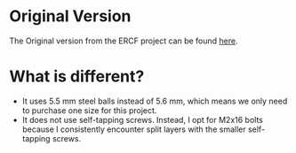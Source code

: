 # Original Version
The Original version from the ERCF project can be found [here](https://github.com/Enraged-Rabbit-Community/ERCF_v2/blob/master/Recommended_Options/Toolhead_Modifications/Stls/1_Toolhead_And_Entry_Sensors/SB_CW2_Body.stl).

# What is different?
- It uses 5.5 mm steel balls instead of 5.6 mm, which means we only need to purchase one size for this project.
- It does not use self-tapping screws. Instead, I opt for M2x16 bolts because I consistently encounter split layers with the smaller self-tapping screws.
